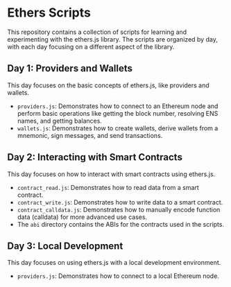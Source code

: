 # Ethers Scripts

This repository contains a collection of scripts for learning and experimenting with the ethers.js library. The scripts are organized by day, with each day focusing on a different aspect of the library.

## Day 1: Providers and Wallets

This day focuses on the basic concepts of ethers.js, like providers and wallets.

*   `providers.js`: Demonstrates how to connect to an Ethereum node and perform basic operations like getting the block number, resolving ENS names, and getting balances.
*   `wallets.js`: Demonstrates how to create wallets, derive wallets from a mnemonic, sign messages, and send transactions.

## Day 2: Interacting with Smart Contracts

This day focuses on how to interact with smart contracts using ethers.js.

*   `contract_read.js`: Demonstrates how to read data from a smart contract.
*   `contract_write.js`: Demonstrates how to write data to a smart contract.
*   `contract_calldata.js`: Demonstrates how to manually encode function data (calldata) for more advanced use cases.
*   The `abi` directory contains the ABIs for the contracts used in the scripts.

## Day 3: Local Development

This day focuses on using ethers.js with a local development environment.

*   `providers.js`: Demonstrates how to connect to a local Ethereum node.

